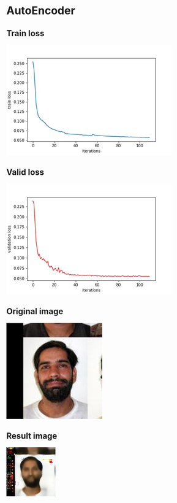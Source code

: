 # AutoEncoder
## Train loss
![alt text](output/train_loss.png)
## Valid loss
![alt text](output/valid_loss.png)
## Original image
![alt text](output/test.jpg)
## Result image
![alt text](output/result.jpg)